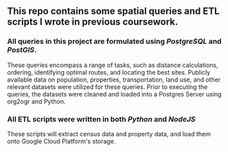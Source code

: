 ## This repo contains some spatial queries and ETL scripts I wrote in previous coursework. 

### All queries in this project are formulated using _PostgreSQL_ and _PostGIS_. 

These queries encompass a range of tasks, such as distance calculations, ordering, identifying optimal routes, and locating the best sites. Publicly available data on population, properties, transportation, land use, and other relevant datasets were utilized for these queries. Prior to executing the queries, the datasets were cleaned and loaded into a Postgres Server using org2ogr and Python.

### All ETL scripts were written in both _Python_ and _NodeJS_

These scripts will extract census data and property data, and load them onto Google Cloud Platform's storage.
